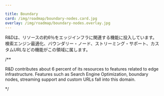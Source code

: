 ```yaml
---

title: Boundary 
card: /img/roadmap/boundary-nodes.card.jpg
overlay: /img/roadmap/boundary-nodes.overlay.jpg
---
```

R\&Dは、リソースの約6％をエッジインフラに関連する機能に投入しています。検索エンジン最適化、バウンダリー・ノード、ストリーミング・サポート、カスタムURLなどの機能がこの領域に属します。

/**


R&D contributes about 6 percent of its resources to features related to edge infrastructure. Features such as Search Engine Optimization, boundary nodes, streaming support and custom URLs fall into this domain. 

*/